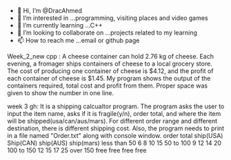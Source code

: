 - 👋 Hi, I’m @DracAhmed
- 👀 I’m interested in ...programming, visiting places and video games
- 🌱 I’m currently learning ...C++
- 💞️ I’m looking to collaborate on ...projects related to my learning
- 📫 How to reach me ...email or github page

<!---
DracAhmed/DracAhmed is a ✨ special ✨ repository because its `README.md` (this file) appears on your GitHub profile.
You can click the Preview link to take a look at your changes.
--->

Week_2_new cpp :
A cheese container can hold 2.76 kg of cheese. Each evening, a fromager ships containers of cheese to a local grocery store. The cost of producing one container of cheese is $4.12, and the profit of each container of cheese is $1.45. My program shows the output of the containers required, total cost and profit from them. Proper space was given to show the number in one line.

week 3 gh:
It is a shipping calcualtor program. The program asks the user to input the item name, asks if it is fragile(y/n), order total, and where the item will be shipped(usa/can/aus/mars). For different order range and different destination, there is different shipping cost. Also, the program needs to print in a file named "Order.txt"
along with console window. 
order total		ship(USA)		Ship(CAN)		ship(AUS)		ship(mars)
less than 50			6				8				10				15
50 to 100				9				12				14				20
100 to 150			12				15				17				25
over 150				free			free			free			free
